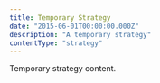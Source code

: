 ```yaml
---
title: Temporary Strategy
date: "2015-06-01T00:00:00.000Z"
description: "A temporary strategy"
contentType: "strategy"
---
```


Temporary strategy content.
